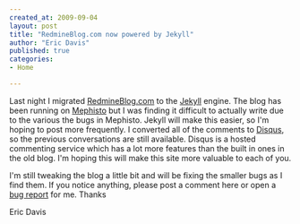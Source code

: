```yaml
---
created_at: 2009-09-04
layout: post
title: "RedmineBlog.com now powered by Jekyll"
author: "Eric Davis"
published: true
categories:
- Home

---
```


Last night I migrated [RedmineBlog.com][blog] to the [Jekyll][] engine.  The blog has been running on [Mephisto][] but I was finding it difficult to actually write due to the various the bugs in Mephisto.  Jekyll will make this easier, so I'm hoping to post more frequently.  I converted all of the comments to [Disqus][], so the previous conversations are still available.  Disqus is a hosted commenting service which has a lot more features than the built in ones in the old blog.  I'm hoping this will make this site more valuable to each of you.

I'm still tweaking the blog a little bit and will be fixing the smaller bugs as I find them.  If you notice anything, please post a comment here or open a [bug report][] for me.  Thanks

Eric Davis

[blog]: http://RedmineBlog.com
[Jekyll]: http://github.com/mojombo/jekyll/tree/master
[Mephisto]: http://mephistoblog.com/
[bug report]: https://projects.littlestreamsoftware.com/projects/redmine-blog/issues
[Disqus]: http://disqus.com/
